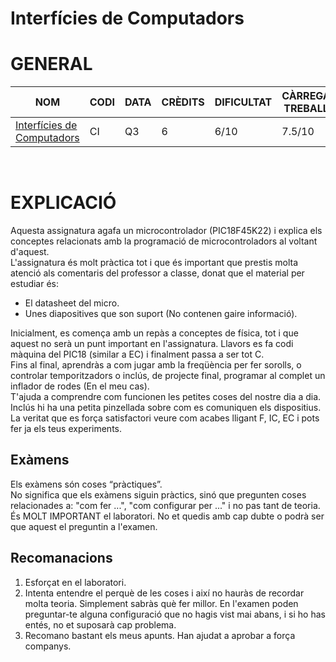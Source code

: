 # Interfícies de Computadors
# GENERAL
| NOM | CODI | DATA | CRÈDITS | DIFICULTAT | CÀRREGA TREBALL | NOTA |
| --- | --- | --- | --- | --- | --- | --- |
| [Interfícies de Computadors](https://www.fib.upc.edu/ca/estudis/graus/grau-en-enginyeria-informatica/pla-destudis/assignatures/CI) | CI | Q3 | 6 | 6/10 | 7.5/10 | 7.8 |

<br>

# EXPLICACIÓ
Aquesta assignatura agafa un microcontrolador (PIC18F45K22) i explica els conceptes relacionats amb la programació de microcontroladors al voltant d'aquest. <br>
L'assignatura és molt pràctica tot i que és important que prestis molta atenció als comentaris del professor a classe, donat que el material per estudiar és: 
- El datasheet del micro.
- Unes diapositives que son suport (No contenen gaire informació).

Inicialment, es comença amb un repàs a conceptes de física, tot i que aquest no serà un punt important en l'assignatura. Llavors es fa codi màquina del PIC18 (similar a EC) i finalment passa a ser tot C. <br>
Fins al final, aprendràs a com jugar amb la freqüència per fer sorolls, o controlar temporitzadors o inclús, de projecte final, programar al complet un inflador de rodes (En el meu cas). <br>
T'ajuda a comprendre com funcionen les petites coses del nostre dia a dia. Inclús hi ha una petita pinzellada sobre com es comuniquen els dispositius. La veritat que es força satisfactori veure com acabes lligant F, IC, EC i pots fer ja els teus experiments. <br>

## Exàmens
Els exàmens són coses “pràctiques”. <br>
No significa que els exàmens siguin pràctics, sinó que pregunten coses relacionades a: "com fer ...", "com configurar per ..." i no pas tant de teoria. <br>
És MOLT IMPORTANT el laboratori. No et quedis amb cap dubte o podrà ser que aquest el preguntin a l'examen.

## Recomanacions
1. Esforçat en el laboratori.
2. Intenta entendre el perquè de les coses i així no hauràs de recordar molta teoria. Simplement sabràs què fer millor.
En l'examen poden preguntar-te alguna configuració que no hagis vist mai abans, i si ho has entés, no et suposarà cap problema.
3. Recomano bastant els meus apunts. Han ajudat a aprobar a força companys.